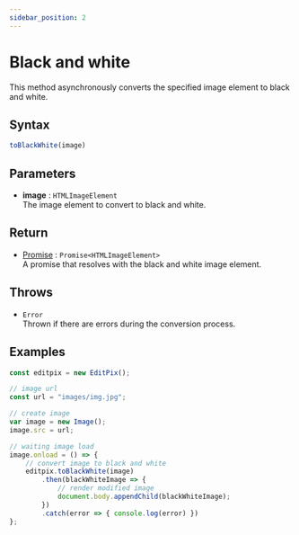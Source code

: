 ```yaml
---
sidebar_position: 2
---
```


# Black and white

This method asynchronously converts the specified image element to black and white.

## Syntax

```jsx
toBlackWhite(image)
```

## Parameters

- **image** : `HTMLImageElement` <br/> 
The image element to convert to black and white.

## Return

- [Promise](https://developer.mozilla.org/en-US/docs/Web/JavaScript/Reference/Global_Objects/Promise) : `Promise<HTMLImageElement>` <br/>
A promise that resolves with the black and white image element.

## Throws

- `Error` <br/>
Thrown if there are errors during the conversion process.

## Examples

```jsx
const editpix = new EditPix();

// image url
const url = "images/img.jpg";

// create image
var image = new Image();
image.src = url;

// waiting image load
image.onload = () => {
    // convert image to black and white
    editpix.toBlackWhite(image)
        .then(blackWhiteImage => {
            // render modified image
            document.body.appendChild(blackWhiteImage);
        })
        .catch(error => { console.log(error) })
};
```